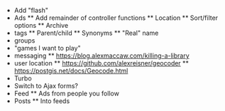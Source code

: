 * Add "flash"
* Ads
** Add remainder of controller functions
** Location
** Sort/filter options
** Archive
* tags
** Parent/child
** Synonyms
** "Real" name
* groups
* "games I want to play"
* messaging
** https://blog.alexmaccaw.com/killing-a-library
* user location
** https://github.com/alexreisner/geocoder
** https://postgis.net/docs/Geocode.html
* Turbo
* Switch to Ajax forms?
* Feed
** Ads from people you follow
* Posts
** Into feeds